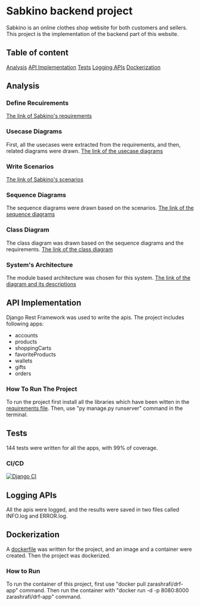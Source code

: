# Sabkino backend project
Sabkino is an online clothes shop website for both customers and sellers. This project is the implementation of the backend part of this website.

## Table of content
[Analysis](##-analysis)
[API Implementation](##-api-implementation)
[Tests](##-tests)
[Logging APIs](##-logging-apis)
[Dockerization](##-dockerization)

## Analysis
### Define Recuirements
[The link of Sabkino's requirements](https://docs.google.com/document/d/15xuDdvQncoIcrMqIQ0CIrqrO8BVc2PzDm2mepGpAEnQ/edit?usp=sharing)

### Usecase Diagrams
First, all the usecases were extracted from the requirements, and then, related diagrams were drawn.
[The link of the usecase diagrams]()

### Write Scenarios
[The link of Sabkino's scenarios]()

### Sequence Diagrams
The sequence diagrams were drawn based on the scenarios.
[The link of the sequence diagrams]()

### Class Diagram
The class diagram was drawn based on the sequence diagrams and the requirements.
[The link of the class diagram]()

### System's Architecture
The module based architecture was chosen for this system.
[The link of the diagram and its descriptions]()

## API Implementation
Django Rest Framework was used to write the apis. The project includes following apps:

* accounts
* products
* shoppingCarts
* favoriteProducts
* wallets
* gifts
* orders

### How To Run The Project
To run the project first install all the libraries which have been witten in the [requirements file](https://github.com/ashrafizahra81/SE-Prj-Backend/requirements.txt). Then, use "py manage.py runserver" command in the terminal.

## Tests
144 tests were written for all the apps, with 99% of coverage. 

### CI/CD
[![Django CI](https://github.com/ashrafizahra81/SE-Prj-Backend/actions/workflows/django.yml/badge.svg)](https://github.com/ashrafizahra81/SE-Prj-Backend/actions/workflows/django.yml)

## Logging APIs
All the apis were logged, and the results were saved in two files called INFO.log and ERROR.log.

## Dockerization
A [dockerfile](https://github.com/ashrafizahra81/SE-Prj-Backend/Dockerfile) was written for the project, and an image and a container were created. Then the project was dockerized.

### How to Run
To run the container of this project, first use "docker pull zarashrafi/drf-app" command. Then run the container with "docker run -d -p 8080:8000 zarashrafi/drf-app" command.









































